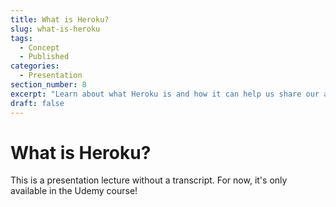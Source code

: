 ```yaml
---
title: What is Heroku?
slug: what-is-heroku
tags:
  - Concept
  - Published
categories:
  - Presentation
section_number: 8
excerpt: "Learn about what Heroku is and how it can help us share our application with users."
draft: false
---
```


# What is Heroku?

This is a presentation lecture without a transcript. For now, it's only available in the Udemy course!
